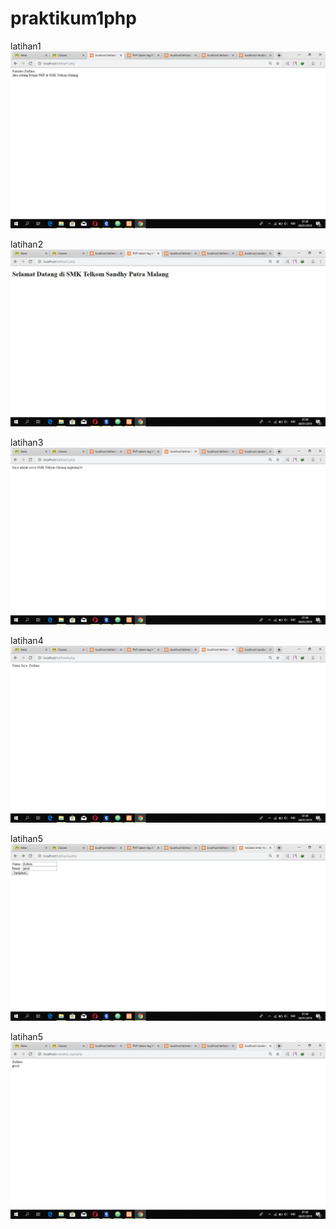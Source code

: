 # praktikum1php

latihan1
![alt text](https://github.com/ZulfanoRp/praktikum1php/blob/master/latihan1.png)

latihan2
![alt text](https://github.com/ZulfanoRp/praktikum1php/blob/master/latihan2.png)

latihan3
![alt text](https://github.com/ZulfanoRp/praktikum1php/blob/master/latihan3.png)

latihan4
![alt text](https://github.com/ZulfanoRp/praktikum1php/blob/master/latihan4.png)

latihan5
![alt text](https://github.com/ZulfanoRp/praktikum1php/blob/master/latihan5.png)

latihan5
![alt text](https://github.com/ZulfanoRp/praktikum1php/blob/master/latihan5a.png)
